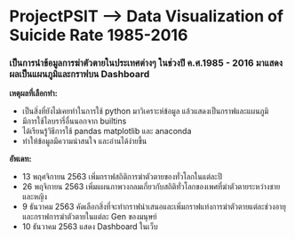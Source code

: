 # ProjectPSIT --> Data Visualization of Suicide Rate 1985-2016
### เป็นการนำข้อมูลการฆ่าตัวตายในประเทศต่างๆ ในช่วงปี ค.ศ.1985 - 2016 มาแสดงผลเป็นแผนภูมิและกราฟบน Dashboard

**เหตุผลที่เลือกทำ:**
* เป็นสิ่งที่ยังไม่เคยทําในการใช้ python มาวิเคราะห์ข้อมูล แล้วแสดงเป็นกราฟและแผนภูมิ
* มีการใช้ไลบรารี่อื่นนอกจาก builtins 
* ได้เรียนรู้วิธีการใช้ pandas matplotlib และ anaconda
* ทำให้ข้อมูลมีความน่าสนใจ และอ่านได้ง่ายขึ้น

**อัพเดท:**
* 13 พฤศจิกายน 2563 เพิ่มกราฟสถิติการฆ่าตัวตายของทั่วโลกในแต่ละปี
* 26 พฤจิกายน 2563 เพิ่มแผนภาพวงกลมเกี่ยวกับสถิติทั่วโลกของเพศที่ฆ่าตัวตายระหว่างชายและหญิง
* 9 ธันวาคม 2563 คัดเลือกสิ่งที่จะทำกราฟนำเสนอและเพิ่มกราฟแท่งการฆ่าตัวตายแต่ละช่วงอายุและกราฟการฆ่าตัวตายในแต่ละ Gen ของมนุษย์
* 10 ธันวาคม 2563 แสดง Dashboard ในเว็บ 
